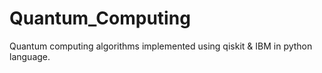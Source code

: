 # Quantum_Computing
Quantum computing algorithms implemented using qiskit &amp; IBM in python language.

